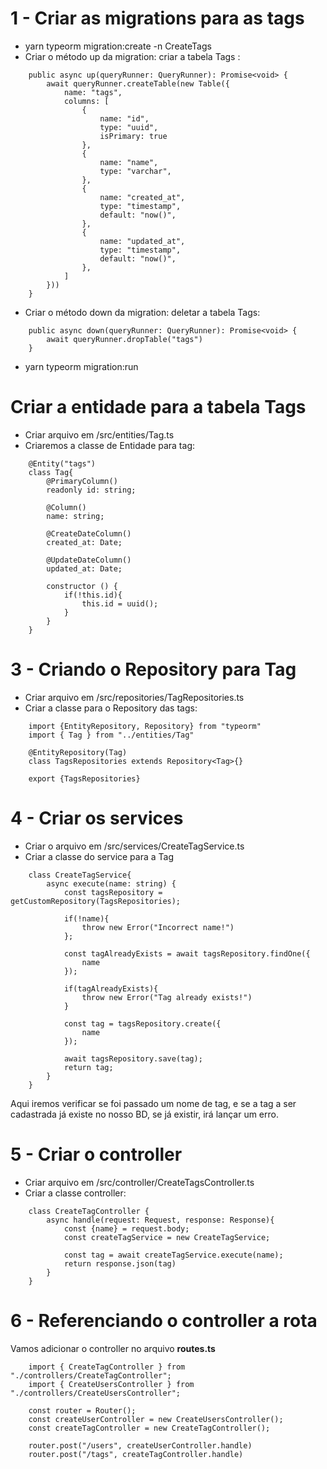 #   1 - Criar as migrations para as tags
-   yarn typeorm migration:create -n CreateTags
-   Criar o método up da migration: criar a tabela Tags :
```
    public async up(queryRunner: QueryRunner): Promise<void> {
        await queryRunner.createTable(new Table({
            name: "tags",
            columns: [
                {
                    name: "id",
                    type: "uuid",
                    isPrimary: true
                },
                {
                    name: "name",
                    type: "varchar",
                },
                { 
                    name: "created_at",
                    type: "timestamp",
                    default: "now()",
                },
                { 
                    name: "updated_at",
                    type: "timestamp",
                    default: "now()",
                },
            ]
        }))
    }
```

-   Criar o método down da migration: deletar a tabela Tags:
```
    public async down(queryRunner: QueryRunner): Promise<void> {
        await queryRunner.dropTable("tags")
    }
```

-   yarn typeorm migration:run 

# Criar a entidade para a tabela Tags
-   Criar arquivo em /src/entities/Tag.ts
-   Criaremos a classe de Entidade para tag:
```
    @Entity("tags")
    class Tag{
        @PrimaryColumn()
        readonly id: string;

        @Column()
        name: string;

        @CreateDateColumn()
        created_at: Date;

        @UpdateDateColumn()
        updated_at: Date;

        constructor () {
            if(!this.id){
                this.id = uuid(); 
            }
        }
    }
```

# 3 - Criando o Repository para Tag
-   Criar arquivo em /src/repositories/TagRepositories.ts
-   Criar a classe para o Repository das tags:
```
    import {EntityRepository, Repository} from "typeorm"
    import { Tag } from "../entities/Tag"

    @EntityRepository(Tag)
    class TagsRepositories extends Repository<Tag>{}

    export {TagsRepositories}
```

# 4 - Criar os services
-   Criar o arquivo em /src/services/CreateTagService.ts
-   Criar a classe do service para a Tag
```
    class CreateTagService{
        async execute(name: string) {
            const tagsRepository = getCustomRepository(TagsRepositories);

            if(!name){
                throw new Error("Incorrect name!")
            };

            const tagAlreadyExists = await tagsRepository.findOne({
                name
            });

            if(tagAlreadyExists){
                throw new Error("Tag already exists!")
            }

            const tag = tagsRepository.create({
                name
            });

            await tagsRepository.save(tag);
            return tag;
        }
    }
```
Aqui iremos verificar se foi passado um nome de tag, e se a tag a ser cadastrada já existe no nosso BD, se já existir, irá lançar um erro.

# 5 - Criar o controller
-   Criar arquivo em /src/controller/CreateTagsController.ts
-   Criar a classe controller:
```
    class CreateTagController {
        async handle(request: Request, response: Response){
            const {name} = request.body;
            const createTagService = new CreateTagService;

            const tag = await createTagService.execute(name);
            return response.json(tag)
        }
    }
```

# 6 - Referenciando o controller a rota
Vamos adicionar o controller no arquivo **routes.ts**
```
    import { CreateTagController } from "./controllers/CreateTagController";
    import { CreateUsersController } from "./controllers/CreateUsersController";

    const router = Router();
    const createUserController = new CreateUsersController();
    const createTagController = new CreateTagController();

    router.post("/users", createUserController.handle)
    router.post("/tags", createTagController.handle)
```

